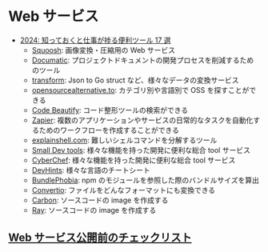 # Web サービス

- [2024: 知っておくと仕事が捗る便利ツール 17 選](https://qiita.com/twrcd1227/items/70ecf7717067764c3c7d)
  - [Squoosh](https://squoosh.app/): 画像変換・圧縮用の Web サービス
  - [Documatic](https://www.documatic.com/): プロジェクトドキュメントの開発プロセスを削減するためのツール
  - [transform](https://transform.tools/): Json to Go struct など、様々なデータの変換サービス
  - [opensourcealternative.to](https://www.opensourcealternative.to/): カテゴリ別や言語別で OSS を探すことができる
  - [Code Beautify](https://codebeautify.org/): コード整形ツールの検索ができる
  - [Zapier](https://zapier.com/): 複数のアプリケーションやサービスの日常的なタスクを自動化するためのワークフローを作成することができる
  - [explainshell.com](https://explainshell.com/): 難しいシェルコマンドを分解するツール
  - [Small Dev tools](https://smalldev.tools/): 様々な機能を持った開発に便利な総合 tool サービス
  - [CyberChef](https://gchq.github.io/CyberChef/): 様々な機能を持った開発に便利な総合 tool サービス
  - [DevHints](https://devhints.io/): 様々な言語のチートシート
  - [BundlePhobia](https://bundlephobia.com/): npm のモジュールを参照した際のバンドルサイズを算出
  - [Convertio](https://convertio.co/ja/): ファイルをどんなフォーマットにも変換できる
  - [Carbon](https://carbon.now.sh/): ソースコードの image を作成する
  - [Ray](https://ray.so/): ソースコードの image を作成する

## [Web サービス公開前のチェックリスト](https://zenn.dev/catnose99/articles/547cbf57e5ad28)
